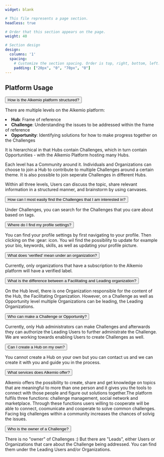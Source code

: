 ```yaml
---
widget: blank

# This file represents a page section.
headless: true

# Order that this section appears on the page.
weight: 40

# Section design
design:
  columns: '1'
  spacing:
    # Customize the section spacing. Order is top, right, bottom, left.
    padding: ["20px", "0", "70px", "0"]
---
```

<h2 class="pb-2 font-weight-bold"> Platform Usage </h2>


<!-- Title of collapisble -->
<button type="button" class="collapsible" data-toggle="collapse" data-target="#platform-structured">How is the Alkemio platform structured?
</button>
<!-- Content of collapisible -->
<div id="platform-structured" class="collapse">
  <div class="content">
    <p>There are multiple levels on the Alkemio platform:
    <li><b>Hub</b>: Frame of reference</li>
    <li><b>Challenge</b>: Understanding the issues to be addressed within the frame of reference</li>
    <li><b>Opportunity</b>: Identifying solutions for how to make progress together on the Challenges</li> 
    </p>
    <p>It is hierarchical in that Hubs contain Challenges, which in turn contain Opportunities - with the Alkemio Platform hosting many Hubs.</p>
    <p>Each level has a Community around it. Individuals and Organizations can choose to join a Hub to contribute to multiple Challenges around a certain theme. It is also possible to join seperate Challenges in different Hubs.</p>
    <p>Within all three levels, Users can discuss the topic, share relevant information in a structured manner, and brainstorm by using canvases.</p>
  </div>
</div>

<!-- Title of collapisble -->
<button type="button" class="collapsible" data-toggle="collapse" data-target="#platform-challenges">How can I most easily find the Challenges that I am interested in?
</button>
<!-- Content of collapisible -->
<div id="platform-challenges" class="collapse">
  <div class="content">
    <p>Under Challenges, you can search for the Challenges that you care about based on tags.
  </p>
  </div>
</div>

<!-- Title of collapisble -->
<button type="button" class="collapsible" data-toggle="collapse" data-target="#platform-profile-settings">Where do I find my profile settings?
</button>
<!-- Content of collapisible -->
<div id="platform-profile-settings" class="collapse">
  <div class="content">
    <p>You can find your profile settings by first navigating to your profile. Then clicking on the :gear: icon. You wil find the possibility to update for example your bio, keywords, skills, as well as updating your profile picture.
  </p>
  </div>
</div>

<!-- Title of collapisble -->
<button type="button" id="org-verified" class="collapsible" data-toggle="collapse" data-target="#platform-organization-verified">What does ‘verified’ mean under an organization?
</button>
<!-- Content of collapisible -->
<div id="platform-organization-verified" class="collapse">
  <div class="content">
    <p>Currently, only organizations that have a subscription to the Alkemio platform will have a verified label.
  </p>
  </div>
</div>

<!-- Title of collapisble -->
<button type="button" id="platform-facilitate" class="collapsible" data-toggle="collapse" data-target="#platform-facilitating">What is the difference between a Facilitating and Leading organization?
</button>
<!-- Content of collapisible -->
<div id="platform-facilitating" class="collapse">
  <div class="content">
    <p>On the Hub level, there is one Organization responsible for the content of the Hub, the Facilitating Organization. However, on a Challenge as well as Opportunity level multiple Organizations can be leading, the Leading Organizations.
  </p>
  </div>
</div>

<!-- Title of collapisble -->
<button type="button" id="make-challenge" class="collapsible" data-toggle="collapse" data-target="#platform-make-challenge">Who can make a Challenge or Opportunity?
</button>
<!-- Content of collapisible -->
<div id="platform-make-challenge" class="collapse">
  <div class="content">
    <p>Currently, only Hub administrators can make Challenges and afterwards they can authorize the Leading Users to further administrate the Challenge. We are working towards enabling Users to create Challenges as well.
  </p>
  </div>
</div>

<!-- Title of collapisble -->
<button type="button" id="createhub" class="collapsible" data-toggle="collapse" data-target="#platformownhub">Can I create a Hub on my own?
</button>
<!-- Content of collapisible -->
<div id="platformownhub" class="collapse">
  <div class="content">
    <p>You cannot create a Hub on your own but you can contact us and we can create it with you and guide you in the process.
  </p>
  </div>
</div>

<!-- Title of collapisble -->
<button type="button" class="collapsible" data-toggle="collapse" data-target="#platform-services">What services does Alkemio offer?
</button>
<!-- Content of collapisible -->
<div id="platform-services" class="collapse">
  <div class="content">
    <p>Alkemio offers the possibility to create, share and get knowledge on topics that are meaningful to more than one person and it gives you the tools to connect with those people and figure out solutions together.The platform fulfils three functions: challenge management, social network and marketplace. Through these functions users willing to cooperate will be able to connect, coomunicate and cooperate to solve common challenges. Facing big challenges within a community increases the chances of solvig the issues.
  </p>
  </div>
</div>

<!-- Title of collapisble -->
<button type="button" class="collapsible" data-toggle="collapse" data-target="#platform-owner-challenge">Who is the owner of a Challenge?
</button>
<!-- Content of collapisible -->
<div id="platform-owner-challenge" class="collapse">
  <div class="content">
    <p>There is no "owner" of Challenges :) But there are "Leads", either Users or Organizations that care about the Challenge being addressed. You can find them under the Leading Users and/or Organizations.
  </p>
  </div>
</div>
